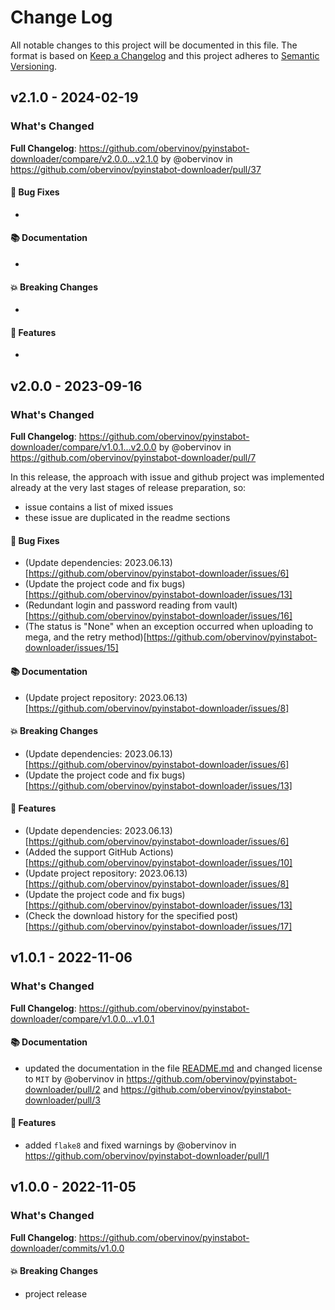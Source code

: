 # Change Log
All notable changes to this project will be documented in this file.
The format is based on [Keep a Changelog](http://keepachangelog.com/) and this project adheres to [Semantic Versioning](http://semver.org/).



## v2.1.0 - 2024-02-19
### What's Changed
**Full Changelog**: https://github.com/obervinov/pyinstabot-downloader/compare/v2.0.0...v2.1.0 by @obervinov in https://github.com/obervinov/pyinstabot-downloader/pull/37
#### 🐛 Bug Fixes
*  
#### 📚 Documentation
* 
#### 💥 Breaking Changes
* 
#### 🚀 Features
* 



## v2.0.0 - 2023-09-16
### What's Changed
**Full Changelog**: https://github.com/obervinov/pyinstabot-downloader/compare/v1.0.1...v2.0.0 by @obervinov in https://github.com/obervinov/pyinstabot-downloader/pull/7

In this release, the approach with issue and github project was implemented already at the very last stages of release preparation, so:
- issue contains a list of mixed issues
- these issue are duplicated in the readme sections
#### 🐛 Bug Fixes
* (Update dependencies: 2023.06.13)[https://github.com/obervinov/pyinstabot-downloader/issues/6]
* (Update the project code and fix bugs)[https://github.com/obervinov/pyinstabot-downloader/issues/13]
* (Redundant login and password reading from vault)[https://github.com/obervinov/pyinstabot-downloader/issues/16]
* (The status is "None" when an exception occurred when uploading to mega, and the retry method)[https://github.com/obervinov/pyinstabot-downloader/issues/15]
#### 📚 Documentation
* (Update project repository: 2023.06.13)[https://github.com/obervinov/pyinstabot-downloader/issues/8]
#### 💥 Breaking Changes
* (Update dependencies: 2023.06.13)[https://github.com/obervinov/pyinstabot-downloader/issues/6]
* (Update the project code and fix bugs)[https://github.com/obervinov/pyinstabot-downloader/issues/13]
#### 🚀 Features
* (Update dependencies: 2023.06.13)[https://github.com/obervinov/pyinstabot-downloader/issues/6]
* (Added the support GitHub Actions)[https://github.com/obervinov/pyinstabot-downloader/issues/10]
* (Update project repository: 2023.06.13)[https://github.com/obervinov/pyinstabot-downloader/issues/8]
* (Update the project code and fix bugs)[https://github.com/obervinov/pyinstabot-downloader/issues/13]
* (Check the download history for the specified post)[https://github.com/obervinov/pyinstabot-downloader/issues/17]


## v1.0.1 - 2022-11-06
### What's Changed
**Full Changelog**: https://github.com/obervinov/pyinstabot-downloader/compare/v1.0.0...v1.0.1
#### 📚 Documentation
* updated the documentation in the file [README.md](https://github.com/obervinov/pyinstabot-downloader/blob/main/README.md) and changed license to `MIT` by @obervinov in https://github.com/obervinov/pyinstabot-downloader/pull/2 and https://github.com/obervinov/pyinstabot-downloader/pull/3
#### 🚀 Features
* added `flake8` and fixed warnings by @obervinov in https://github.com/obervinov/pyinstabot-downloader/pull/1



## v1.0.0 - 2022-11-05
### What's Changed
**Full Changelog**: https://github.com/obervinov/pyinstabot-downloader/commits/v1.0.0
#### 💥 Breaking Changes
* project release
